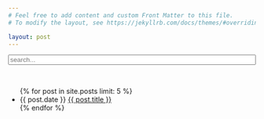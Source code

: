 ```yaml
---
# Feel free to add content and custom Front Matter to this file.
# To modify the layout, see https://jekyllrb.com/docs/themes/#overriding-theme-defaults

layout: post
---
```


<!-- Html Elements for Search -->
<div id="search-container">
  <input class="post-link" style="color: #828282; width:100%;" type="text" id="search-input" placeholder="search...">
  <ul class="post-list" id="results-container"></ul>
</div>

<!-- Script pointing to search-script.js -->
<script src="/js/simple-jekyll-search.min.js" type="text/javascript"></script>

<!-- Configuration -->
<script>
SimpleJekyllSearch({
  searchInput: document.getElementById('search-input'),
  resultsContainer: document.getElementById('results-container'),
  json: '/search.json'
})
</script>

<br>

<!-- Display latest 5 posts -->
<ul class="post-list">
    {% for post in site.posts limit: 5 %}
    <li><span class="post-meta">{{ post.date }}</span>
        <a class="post-link" href="{{ site.baseurl }}{{ post.url }}">
        {{ post.title }}
        </a>
    </li>
    {% endfor %}
</ul>